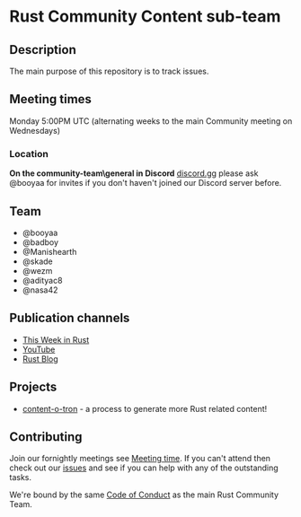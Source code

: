 # Rust Community Content sub-team

## Description

The main purpose of this repository is to track issues.

## Meeting times

Monday 5:00PM UTC (alternating weeks to the main Community meeting on Wednesdays)

### Location

**On the community-team\general in Discord** [discord.gg][link_discord] please ask @booyaa for invites if you don't haven't joined our Discord server before.

## Team

- @booyaa
- @badboy
- @Manishearth
- @skade
- @wezm
- @adityac8
- @nasa42

## Publication channels

- [This Week in Rust][link_twir]
- [YouTube][link_youtube]
- [Rust Blog][link_rust_blog]


## Projects

- [content-o-tron][link_cot] - a process to generate more Rust related content!

## Contributing

Join our fornightly meetings see [Meeting time][link_meeting_time]. If you can't attend then check out our [issues][link_issues] and see if you can help with any of the outstanding tasks.

We're bound by the same [Code of Conduct][link_coc] as the main Rust Community Team.

[link_discord]: https://discordapp.com/channels/442252698964721669/443773747350994945
[link_twir]: https://this-week-in-rust.org/
[link_youtube]: http://youtube.com/c/rustvideos
[link_community_blog]: http://blog.community.rs/en-US/
[link_rust_blog]: https://blog.rust-lang.org/
[link_cot]: https://github.com/rust-community/content-o-tron
[link_coc]: https://github.com/rust-community/team/blob/master/CODE_OF_CONDUCT.md
[link_meeting_time]: #meeting-times
[link_issues]: https://github.com/rust-community/content-team/issues
